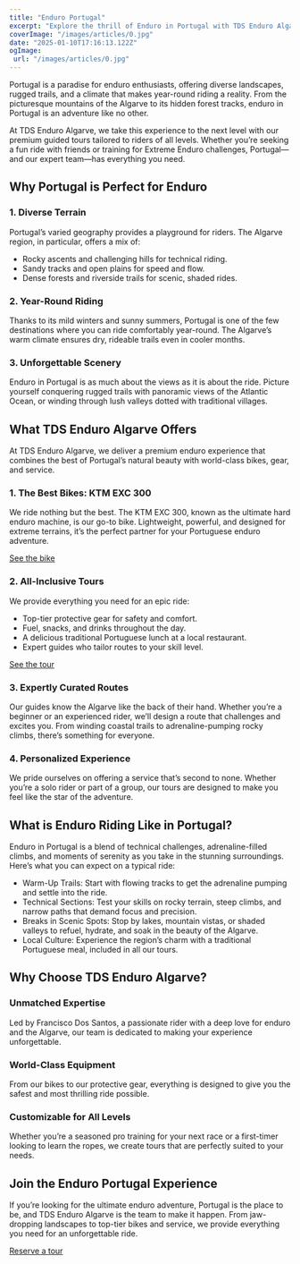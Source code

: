 ```yaml
---
title: "Enduro Portugal"
excerpt: "Explore the thrill of Enduro in Portugal with TDS Enduro Algarve! Ride world-class KTM EXC 300 bikes through diverse terrains, guided by experts. Experience all-inclusive tours with premium gear, scenic routes, and traditional Portuguese lunches. Perfect for riders of all levels."
coverImage: "/images/articles/0.jpg"
date: "2025-01-10T17:16:13.122Z"
ogImage:
 url: "/images/articles/0.jpg"
---
```


Portugal is a paradise for enduro enthusiasts, offering diverse landscapes, rugged trails, and a climate that makes year-round riding a reality. From the picturesque mountains of the Algarve to its hidden forest tracks, enduro in Portugal is an adventure like no other.

At TDS Enduro Algarve, we take this experience to the next level with our premium guided tours tailored to riders of all levels. Whether you’re seeking a fun ride with friends or training for Extreme Enduro challenges, Portugal—and our expert team—has everything you need.

## Why Portugal is Perfect for Enduro

### 1. Diverse Terrain

Portugal’s varied geography provides a playground for riders. The Algarve region, in particular, offers a mix of:

- Rocky ascents and challenging hills for technical riding.
- Sandy tracks and open plains for speed and flow.
- Dense forests and riverside trails for scenic, shaded rides.

### 2. Year-Round Riding

Thanks to its mild winters and sunny summers, Portugal is one of the few destinations where you can ride comfortably year-round. The Algarve’s warm climate ensures dry, rideable trails even in cooler months.

### 3. Unforgettable Scenery

Enduro in Portugal is as much about the views as it is about the ride. Picture yourself conquering rugged trails with panoramic views of the Atlantic Ocean, or winding through lush valleys dotted with traditional villages.

## What TDS Enduro Algarve Offers

At TDS Enduro Algarve, we deliver a premium enduro experience that combines the best of Portugal’s natural beauty with world-class bikes, gear, and service.

### 1. The Best Bikes: KTM EXC 300

We ride nothing but the best. The KTM EXC 300, known as the ultimate hard enduro machine, is our go-to bike. Lightweight, powerful, and designed for extreme terrains, it’s the perfect partner for your Portuguese enduro adventure.

[See the bike](/bikes)


### 2. All-Inclusive Tours

We provide everything you need for an epic ride:
- Top-tier protective gear for safety and comfort.
- Fuel, snacks, and drinks throughout the day.
- A delicious traditional Portuguese lunch at a local restaurant.
- Expert guides who tailor routes to your skill level.

[See the tour](/tours)

### 3. Expertly Curated Routes

Our guides know the Algarve like the back of their hand. Whether you’re a beginner or an experienced rider, we’ll design a route that challenges and excites you. From winding coastal trails to adrenaline-pumping rocky climbs, there’s something for everyone.

### 4. Personalized Experience

We pride ourselves on offering a service that’s second to none. Whether you’re a solo rider or part of a group, our tours are designed to make you feel like the star of the adventure.

## What is Enduro Riding Like in Portugal?

Enduro in Portugal is a blend of technical challenges, adrenaline-filled climbs, and moments of serenity as you take in the stunning surroundings. Here’s what you can expect on a typical ride:
- Warm-Up Trails: Start with flowing tracks to get the adrenaline pumping and settle into the ride.
- Technical Sections: Test your skills on rocky terrain, steep climbs, and narrow paths that demand focus and precision.
- Breaks in Scenic Spots: Stop by lakes, mountain vistas, or shaded valleys to refuel, hydrate, and soak in the beauty of the Algarve.
- Local Culture: Experience the region’s charm with a traditional Portuguese meal, included in all our tours.

## Why Choose TDS Enduro Algarve?

### Unmatched Expertise

Led by Francisco Dos Santos, a passionate rider with a deep love for enduro and the Algarve, our team is dedicated to making your experience unforgettable.

### World-Class Equipment

From our bikes to our protective gear, everything is designed to give you the safest and most thrilling ride possible.

### Customizable for All Levels

Whether you’re a seasoned pro training for your next race or a first-timer looking to learn the ropes, we create tours that are perfectly suited to your needs.

## Join the Enduro Portugal Experience

If you’re looking for the ultimate enduro adventure, Portugal is the place to be, and TDS Enduro Algarve is the team to make it happen. From jaw-dropping landscapes to top-tier bikes and service, we provide everything you need for an unforgettable ride.

[Reserve a tour](/reserve)